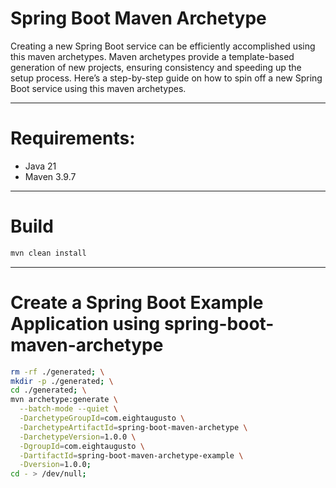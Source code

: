 # Spring Boot Maven Archetype

Creating a new Spring Boot service can be efficiently accomplished using this maven archetypes. Maven archetypes provide
a template-based generation of new projects, ensuring consistency and speeding up the setup process. Here’s a
step-by-step guide on how to spin off a new Spring Boot service using this maven archetypes.

---
# Requirements:

- Java 21
- Maven 3.9.7

---
# Build

```bash
mvn clean install
```

---
# Create a Spring Boot Example Application using spring-boot-maven-archetype

```bash
rm -rf ./generated; \
mkdir -p ./generated; \
cd ./generated; \
mvn archetype:generate \
  --batch-mode --quiet \
  -DarchetypeGroupId=com.eightaugusto \
  -DarchetypeArtifactId=spring-boot-maven-archetype \
  -DarchetypeVersion=1.0.0 \
  -DgroupId=com.eightaugusto \
  -DartifactId=spring-boot-maven-archetype-example \
  -Dversion=1.0.0;
cd - > /dev/null;
```